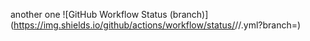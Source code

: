 another one
![GitHub Workflow Status (branch)](https://img.shields.io/github/actions/workflow/status/<username>/<repository>/<action file name>.yml?branch=<master branch>)